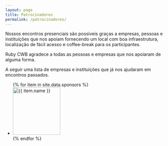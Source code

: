 ```yaml
---
layout: page
title: Patrocinadores
permalink: /patrocinadores/
---
```


<p>
  Nossos encontros presenciais são possíveis graças a empresas, pessoas e instituições que nos apoiam fornecendo um local com boa infraestrutura, localização de fácil acesso e coffee-break para os participantes.
</p>

<p>
  Ruby CWB agradece a todas as pessoas e empresas que nos apoiaram de alguma forma.
</p>

<p>
  A seguir uma lista de empresas e instituições que já nos ajudaram em encontros passados.
</p>

<ul class="grid">
{% for item in site.data.sponsors %}
  <li>
    <a href="{{ item.url }}" target="_blank">
      <img width="150" src="/assets/images{{ item.logo.url }}" title="{{ item.name }}">
    </a>
  </li>
{% endfor %}
</ul>
